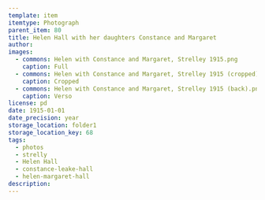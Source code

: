 ```yaml
---
template: item
itemtype: Photograph
parent_item: 80
title: Helen Hall with her daughters Constance and Margaret
author: 
images:
  - commons: Helen with Constance and Margaret, Strelley 1915.png
    caption: Full
  - commons: Helen with Constance and Margaret, Strelley 1915 (cropped).png
    caption: Cropped
  - commons: Helen with Constance and Margaret, Strelley 1915 (back).png
    caption: Verso
license: pd
date: 1915-01-01
date_precision: year
storage_location: folder1
storage_location_key: 68
tags:
  - photos
  - strelly
  - Helen Hall
  - constance-leake-hall
  - helen-margaret-hall
description: 
---
```

